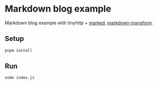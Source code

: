 # Markdown blog example

Markdown blog example with tinyhttp + [marked](https://marked.js.org/), [markdown-transform](https://github.com/4front/markdown-transform).

## Setup

```sh
pnpm install
```

## Run

```sh
node index.js
```
